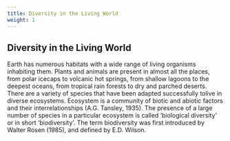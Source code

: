 ```yaml
---
title: Diversity in the Living World
weight: 1
---
```

## Diversity in the Living World

Earth has numerous habitats with a wide range of living organisms inhabiting them. Plants and animals are present in almost all the places, from polar icecaps to volcanic hot springs, from shallow lagoons to the deepest oceans, from tropical rain forests to dry and parched deserts. There are a variety of species that have been adapted successfully tolive in diverse ­ecosystems. Ecosystem is a community of biotic and abiotic factors and their interrelationships (A.G. Tansley, 1935). The presence of a large number of species in a particular ecosystem is called ‘biological diversity’ or in short ‘­biodiversity’. The term biodiversity was first ­introduced by Walter Rosen (1985), and defined by E.D. Wilson.

